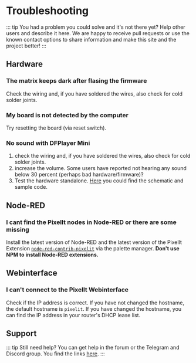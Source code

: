 # Troubleshooting

::: tip
You had a problem you could solve and it's not there yet? Help other users and describe it here. We are happy to receive pull requests or use the known contact options to share information and make this site and the project better!
:::

## Hardware

### The matrix keeps dark after flasing the firmware

Check the wiring and, if you have soldered the wires, also check for cold solder joints.

### My board is not detected by the computer

Try resetting the board (via reset switch).

### No sound with DFPlayer Mini

1. check the wiring and, if you have soldered the wires, also check for cold solder joints.
2. increase the volume. Some users have reported not hearing any sound below 30 percent (perhaps bad hardware/firmware)?
3. Test the hardware standalone. [Here](https://wiki.dfrobot.com/DFPlayer_Mini_SKU_DFR0299#target_5) you could find the schematic and sample code.

## Node-RED

### I cant find the PixelIt nodes in Node-RED or there are some missing

Install the latest version of Node-RED and the latest version of the PixelIt Extension [`node-red-contrib-pixelit`](https://flows.nodered.org/node/node-red-contrib-pixelit) via the palette manager. **Don't use NPM to install Node-RED extensions.**

## Webinterface

### I can't connect to the PixelIt Webinterface

Check if the IP address is correct. If you have not changed the hostname, the default hostname is `pixelit`. If you have changed the hostname, you can find the IP address in your router's DHCP lease list.


## Support

::: tip
Still need help? You can get help in the forum or the Telegram and Discord group. You find the links [here](/#support).
:::
